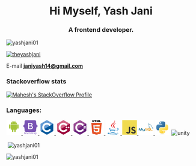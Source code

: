 <h1 align="center">Hi Myself, Yash Jani</h1>
<h3 align="center">A frontend developer.</h3>

<p align="left"> <img src="https://komarev.com/ghpvc/?username=yashjani01&label=Profile%20views&color=0e75b6&style=flat" alt="yashjani01" /> </p>

<p align="left"> <a href="https://twitter.com/theyashjani" target="blank"><img src="https://img.shields.io/twitter/follow/theyashjani?logo=twitter&style=for-the-badge" alt="theyashjani" /></a> </p>

E-mail **janiyash14@gmail.com**

### Stackoverflow stats 

[![Mahesh's StackOverflow Profile](https://github-readme-stackoverflow.vercel.app/?userID=16676600&layout=compact)](https://stackoverflow.com/users/16676600/yash-jani)


<h3 align="left">Languages:</h3>
<p align="left">

  
<a href="https://developer.android.com" target="_blank">
<img src="https://raw.githubusercontent.com/devicons/devicon/master/icons/android/android-original-wordmark.svg" alt="android" width="40" height="40"/>
</a>

  
<a href="https://getbootstrap.com" target="_blank">
<img src="https://raw.githubusercontent.com/devicons/devicon/master/icons/bootstrap/bootstrap-plain-wordmark.svg" alt="bootstrap" width="40" height="40"/>
</a> <a href="https://www.cprogramming.com/" target="_blank">

<img src="https://raw.githubusercontent.com/devicons/devicon/master/icons/c/c-original.svg" alt="c" width="40" height="40"/>
</a> <a href="https://www.w3schools.com/cpp/" target="_blank">

<img src="https://raw.githubusercontent.com/devicons/devicon/master/icons/cplusplus/cplusplus-original.svg" alt="cplusplus" width="40" height="40"/>
</a> <a href="https://www.w3schools.com/cs/" target="_blank">

<img src="https://raw.githubusercontent.com/devicons/devicon/master/icons/csharp/csharp-original.svg" alt="csharp" width="40" height="40"/>
</a>
<a href="https://www.w3.org/html/" target="_blank">
  
 <img src="https://raw.githubusercontent.com/devicons/devicon/master/icons/html5/html5-original-wordmark.svg" alt="html5" width="40" height="40"/>
 </a> <a href="https://www.java.com" target="_blank">
  
 <img src="https://raw.githubusercontent.com/devicons/devicon/master/icons/java/java-original.svg" alt="java" width="40" height="40"/>
  </a>
 <a href="https://developer.mozilla.org/en-US/docs/Web/JavaScript" target="_blank">

  <img src="https://raw.githubusercontent.com/devicons/devicon/master/icons/javascript/javascript-original.svg" alt="javascript" width="40" height="40"/>
   </a>
  <a href="https://www.linux.org/" target="_blank">
    
  <img src="https://raw.githubusercontent.com/devicons/devicon/master/icons/mysql/mysql-original-wordmark.svg" alt="mysql" width="40" height="40"/>
   </a>
  <img src="https://raw.githubusercontent.com/devicons/devicon/master/icons/python/python-original.svg" alt="python" width="40" height="40"/>
  <a href="https://www.python.org" target="_blank">
  </a>

  <img src="https://www.vectorlogo.zone/logos/unity3d/unity3d-icon.svg" alt="unity" width="40" height="40"/>
  <a href="https://unity.com/" target="_blank">
  </a>
  </p>
  
  <!--
  <p>
  <img align="center" src="https://github-readme-streak-stats.herokuapp.com/?user=yashjani01&" alt="yashjani01" />
 </p>
-->
  
 <p>
  &nbsp;<img align="center" src="https://github-readme-stats.vercel.app/api?username=yashjani01&show_icons=true&locale=en" alt="yashjani01" />
 </p>
 
 <p>
<img align="left" src="https://github-readme-stats.vercel.app/api/top-langs?username=yashjani01&show_icons=true&locale=en&layout=compact" alt="yashjani01" />
 </p>
 
 <br><br><br><br>
 
 <!--[![Yash's github activity graph](https://activity-graph.herokuapp.com/graph?username=yashjani01&theme=dracula)](https://github.com/yashjani01/github-readme-activity-graph)-->
 
 
 
 
 
 
 
 
 
 
 
 
 
 
 
  
